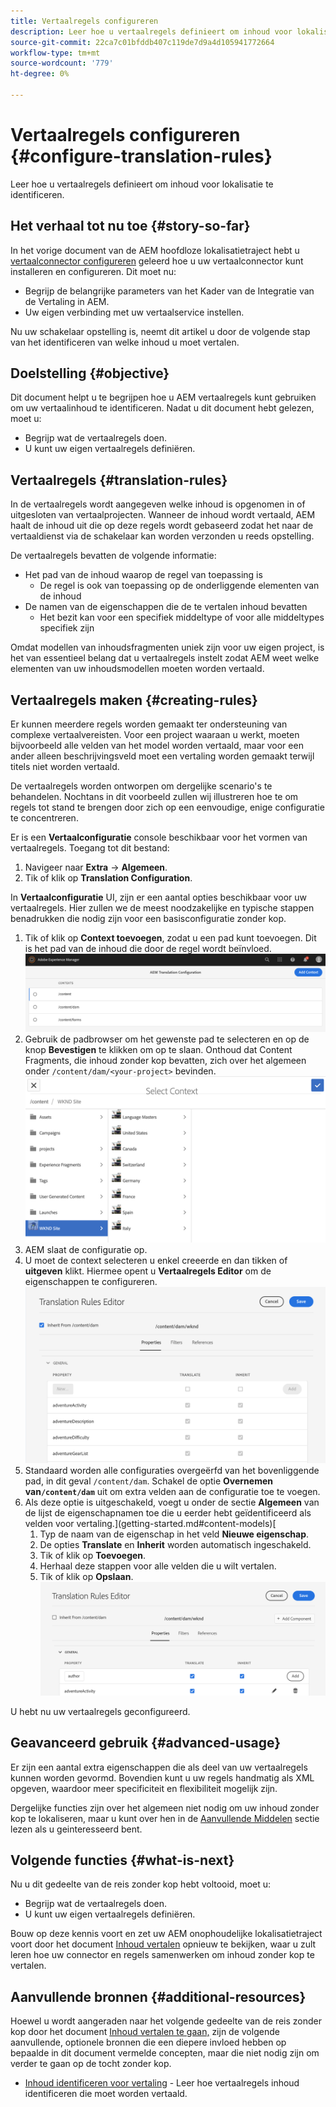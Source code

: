 ```yaml
---
title: Vertaalregels configureren
description: Leer hoe u vertaalregels definieert om inhoud voor lokalisatie te identificeren.
source-git-commit: 22ca7c01bfddb407c119de7d9a4d105941772664
workflow-type: tm+mt
source-wordcount: '779'
ht-degree: 0%

---
```


# Vertaalregels configureren {#configure-translation-rules}

Leer hoe u vertaalregels definieert om inhoud voor lokalisatie te identificeren.

## Het verhaal tot nu toe {#story-so-far}

In het vorige document van de AEM hoofdloze lokalisatietraject hebt u [vertaalconnector configureren](configure-connector.md) geleerd hoe u uw vertaalconnector kunt installeren en configureren. Dit moet nu:

* Begrijp de belangrijke parameters van het Kader van de Integratie van de Vertaling in AEM.
* Uw eigen verbinding met uw vertaalservice instellen.

Nu uw schakelaar opstelling is, neemt dit artikel u door de volgende stap van het identificeren van welke inhoud u moet vertalen.

## Doelstelling {#objective}

Dit document helpt u te begrijpen hoe u AEM vertaalregels kunt gebruiken om uw vertaalinhoud te identificeren. Nadat u dit document hebt gelezen, moet u:

* Begrijp wat de vertaalregels doen.
* U kunt uw eigen vertaalregels definiëren.

## Vertaalregels {#translation-rules}

In de vertaalregels wordt aangegeven welke inhoud is opgenomen in of uitgesloten van vertaalprojecten. Wanneer de inhoud wordt vertaald, AEM haalt de inhoud uit die op deze regels wordt gebaseerd zodat het naar de vertaaldienst via de schakelaar kan worden verzonden u reeds opstelling.

De vertaalregels bevatten de volgende informatie:

* Het pad van de inhoud waarop de regel van toepassing is
   * De regel is ook van toepassing op de onderliggende elementen van de inhoud
* De namen van de eigenschappen die de te vertalen inhoud bevatten
   * Het bezit kan voor een specifiek middeltype of voor alle middeltypes specifiek zijn

Omdat modellen van inhoudsfragmenten uniek zijn voor uw eigen project, is het van essentieel belang dat u vertaalregels instelt zodat AEM weet welke elementen van uw inhoudsmodellen moeten worden vertaald.

## Vertaalregels maken {#creating-rules}

Er kunnen meerdere regels worden gemaakt ter ondersteuning van complexe vertaalvereisten. Voor een project waaraan u werkt, moeten bijvoorbeeld alle velden van het model worden vertaald, maar voor een ander alleen beschrijvingsveld moet een vertaling worden gemaakt terwijl titels niet worden vertaald.

De vertaalregels worden ontworpen om dergelijke scenario&#39;s te behandelen. Nochtans in dit voorbeeld zullen wij illustreren hoe te om regels tot stand te brengen door zich op een eenvoudige, enige configuratie te concentreren.

Er is een **Vertaalconfiguratie** console beschikbaar voor het vormen van vertaalregels. Toegang tot dit bestand:

1. Navigeer naar **Extra** -> **Algemeen**.
1. Tik of klik op **Translation Configuration**.

In **Vertaalconfiguratie** UI, zijn er een aantal opties beschikbaar voor uw vertaalregels. Hier zullen we de meest noodzakelijke en typische stappen benadrukken die nodig zijn voor een basisconfiguratie zonder kop.

1. Tik of klik op **Context toevoegen**, zodat u een pad kunt toevoegen. Dit is het pad van de inhoud die door de regel wordt beïnvloed.
   ![Context toevoegen](assets/add-translation-context.png)
1. Gebruik de padbrowser om het gewenste pad te selecteren en op de knop **Bevestigen** te klikken om op te slaan. Onthoud dat Content Fragments, die inhoud zonder kop bevatten, zich over het algemeen onder `/content/dam/<your-project>` bevinden.
   ![Het pad selecteren](assets/select-context.png)
1. AEM slaat de configuratie op.
1. U moet de context selecteren u enkel creeerde en dan tikken of **uitgeven** klikt. Hiermee opent u **Vertaalregels Editor** om de eigenschappen te configureren.
   ![Editor voor vertaalregels](assets/translation-rules-editor.png)
1. Standaard worden alle configuraties overgeërfd van het bovenliggende pad, in dit geval `/content/dam`. Schakel de optie **Overnemen van`/content/dam`** uit om extra velden aan de configuratie toe te voegen.
1. Als deze optie is uitgeschakeld, voegt u onder de sectie **Algemeen** van de lijst de eigenschapnamen toe die u eerder hebt geïdentificeerd als velden voor vertaling.](getting-started.md#content-models)[
   1. Typ de naam van de eigenschap in het veld **Nieuwe eigenschap**.
   1. De opties **Translate** en **Inherit** worden automatisch ingeschakeld.
   1. Tik of klik op **Toevoegen**.
   1. Herhaal deze stappen voor alle velden die u wilt vertalen.
   1. Tik of klik op **Opslaan**.
      ![Eigenschap toevoegen](assets/add-property.png)

U hebt nu uw vertaalregels geconfigureerd.

## Geavanceerd gebruik {#advanced-usage}

Er zijn een aantal extra eigenschappen die als deel van uw vertaalregels kunnen worden gevormd. Bovendien kunt u uw regels handmatig als XML opgeven, waardoor meer specificiteit en flexibiliteit mogelijk zijn.

Dergelijke functies zijn over het algemeen niet nodig om uw inhoud zonder kop te lokaliseren, maar u kunt over hen in de [Aanvullende Middelen](#additional-resources) sectie lezen als u geinteresseerd bent.

## Volgende functies {#what-is-next}

Nu u dit gedeelte van de reis zonder kop hebt voltooid, moet u:

* Begrijp wat de vertaalregels doen.
* U kunt uw eigen vertaalregels definiëren.

Bouw op deze kennis voort en zet uw AEM onophoudelijke lokalisatietraject voort door het document [Inhoud vertalen](translate-content.md) opnieuw te bekijken, waar u zult leren hoe uw connector en regels samenwerken om inhoud zonder kop te vertalen.

## Aanvullende bronnen {#additional-resources}

Hoewel u wordt aangeraden naar het volgende gedeelte van de reis zonder kop door het document [Inhoud vertalen te gaan,](translate-content.md) zijn de volgende aanvullende, optionele bronnen die een diepere invloed hebben op bepaalde in dit document vermelde concepten, maar die niet nodig zijn om verder te gaan op de tocht zonder kop.

* [Inhoud identificeren voor vertaling](/help/sites-cloud/administering/translation/rules.md)  - Leer hoe vertaalregels inhoud identificeren die moet worden vertaald.
